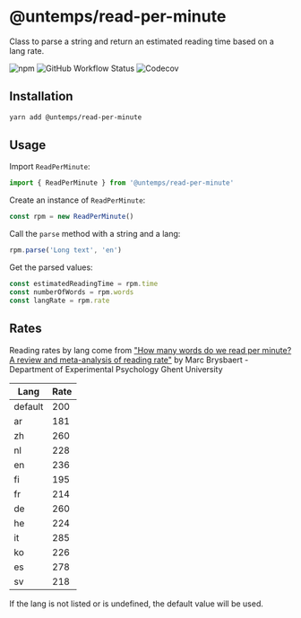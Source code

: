 # @untemps/read-per-minute

Class to parse a string and return an estimated reading time based on a lang rate.

![npm](https://img.shields.io/npm/v/@untemps/read-per-minute?style=for-the-badge)
![GitHub Workflow Status](https://img.shields.io/github/workflow/status/untemps/read-per-minute/deploy?style=for-the-badge)
![Codecov](https://img.shields.io/codecov/c/github/untemps/read-per-minute?style=for-the-badge)

## Installation

```bash
yarn add @untemps/read-per-minute
```

## Usage

Import `ReadPerMinute`:

```javascript
import { ReadPerMinute } from '@untemps/read-per-minute'
```

Create an instance of `ReadPerMinute`:

```javascript
const rpm = new ReadPerMinute()
```

Call the `parse` method with a string and a lang:

```javascript
rpm.parse('Long text', 'en')
```

Get the parsed values:

```javascript
const estimatedReadingTime = rpm.time
const numberOfWords = rpm.words
const langRate = rpm.rate
```

## Rates

Reading rates by lang come from ["How many words do we read per minute? A review and meta-analysis of reading rate"](https://osf.io/4nv9f/) by  Marc Brysbaert - Department of Experimental Psychology Ghent University

| Lang      | Rate  |
| --------- | ------|
| default   | 200   |
| ar        | 181   |
| zh        | 260   |
| nl        | 228   |
| en        | 236   | 
| fi        | 195   |
| fr        | 214   |
| de        | 260   |
| he        | 224   |
| it        | 285   |
| ko        | 226   |
| es        | 278   |
| sv        | 218   |

If the lang is not listed or is undefined, the default value will be used.